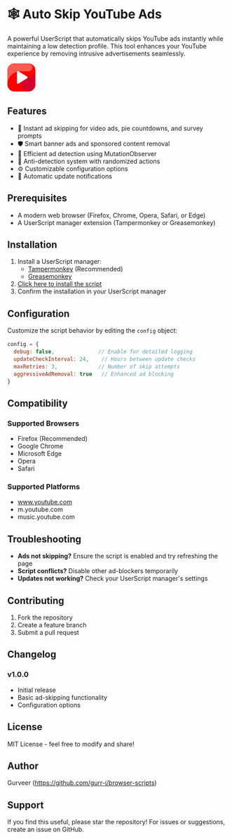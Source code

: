 # 🕸️ Auto Skip YouTube Ads

A powerful UserScript that automatically skips YouTube ads instantly while maintaining a low detection profile. This tool enhances your YouTube experience by removing intrusive advertisements seamlessly.

![YouTube Ads Skipper](../assets/icons/youtube-ads-skipper.png)

## Features

- 🚀 Instant ad skipping for video ads, pie countdowns, and survey prompts
- 🛡️ Smart banner ads and sponsored content removal
- 🔄 Efficient ad detection using MutationObserver
- 🎯 Anti-detection system with randomized actions
- ⚙️ Customizable configuration options
- 🔔 Automatic update notifications

## Prerequisites

- A modern web browser (Firefox, Chrome, Opera, Safari, or Edge)
- A UserScript manager extension (Tampermonkey or Greasemonkey)

## Installation

1. Install a UserScript manager:
   - [Tampermonkey](https://www.tampermonkey.net/) (Recommended)
   - [Greasemonkey](https://addons.mozilla.org/en-US/firefox/addon/greasemonkey/)
2. [Click here to install the script](https://raw.githubusercontent.com/gurr-i/browser-scripts/main/scripts/Auto-Skip-YouTube-Ads/AutoSkipYouTubeAds.js)
3. Confirm the installation in your UserScript manager

## Configuration

Customize the script behavior by editing the `config` object:

```javascript
config = {
  debug: false,              // Enable for detailed logging
  updateCheckInterval: 24,    // Hours between update checks
  maxRetries: 3,             // Number of skip attempts
  aggressiveAdRemoval: true   // Enhanced ad blocking
}
```

## Compatibility

### Supported Browsers

- Firefox (Recommended)
- Google Chrome
- Microsoft Edge
- Opera
- Safari

### Supported Platforms

- www.youtube.com
- m.youtube.com
- music.youtube.com

## Troubleshooting

- **Ads not skipping?** Ensure the script is enabled and try refreshing the page
- **Script conflicts?** Disable other ad-blockers temporarily
- **Updates not working?** Check your UserScript manager's settings

## Contributing

1. Fork the repository
2. Create a feature branch
3. Submit a pull request

## Changelog

### v1.0.0

- Initial release
- Basic ad-skipping functionality
- Configuration options

## License

MIT License - feel free to modify and share!

## Author

Gurveer (https://github.com/gurr-i/browser-scripts)

## Support

If you find this useful, please star the repository! For issues or suggestions, create an issue on GitHub.
